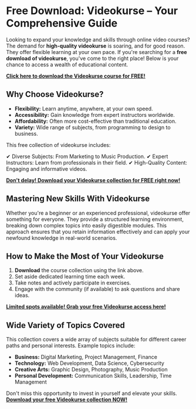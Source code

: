 # Free Download: Videokurse – Your Comprehensive Guide

Looking to expand your knowledge and skills through online video courses? The demand for **high-quality videokurse** is soaring, and for good reason. They offer flexible learning at your own pace. If you're searching for a **free download of videokurse**, you've come to the right place! Below is your chance to access a wealth of educational content.

[**Click here to download the Videokurse course for FREE!**](https://udemywork.com/videokurse)

## Why Choose Videokurse?

*   **Flexibility:** Learn anytime, anywhere, at your own speed.
*   **Accessibility:** Gain knowledge from expert instructors worldwide.
*   **Affordability:** Often more cost-effective than traditional education.
*   **Variety:** Wide range of subjects, from programming to design to business.

This free collection of videokurse includes:

✔ Diverse Subjects: From Marketing to Music Production.
✔ Expert Instructors: Learn from professionals in their field.
✔ High-Quality Content: Engaging and informative videos.

[**Don't delay! Download your Videokurse collection for FREE right now!**](https://udemywork.com/videokurse)

## Mastering New Skills With Videokurse

Whether you're a beginner or an experienced professional, videokurse offer something for everyone. They provide a structured learning environment, breaking down complex topics into easily digestible modules. This approach ensures that you retain information effectively and can apply your newfound knowledge in real-world scenarios.

## How to Make the Most of Your Videokurse

1.  **Download** the course collection using the link above.
2.  Set aside dedicated learning time each week.
3.  Take notes and actively participate in exercises.
4.  Engage with the community (if available) to ask questions and share ideas.

[**Limited spots available! Grab your free Videokurse access here!**](https://udemywork.com/videokurse)

## Wide Variety of Topics Covered

This collection covers a wide array of subjects suitable for different career paths and personal interests. Example topics include:

*   **Business:** Digital Marketing, Project Management, Finance
*   **Technology:** Web Development, Data Science, Cybersecurity
*   **Creative Arts:** Graphic Design, Photography, Music Production
*   **Personal Development:** Communication Skills, Leadership, Time Management

Don't miss this opportunity to invest in yourself and elevate your skills. **[Download your free Videokurse collection NOW!](https://udemywork.com/videokurse)**
